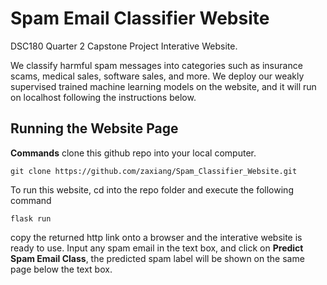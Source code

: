 # Spam Email Classifier Website
DSC180 Quarter 2 Capstone Project Interative Website.

We classify harmful spam messages into categories such as insurance scams, medical sales, software sales, and more. We deploy our weakly supervised trained machine learning models on the website, and it will run on localhost following the instructions below.
 
## Running the Website Page
**Commands**
clone this github repo into your local computer.
``` 
git clone https://github.com/zaxiang/Spam_Classifier_Website.git
```
To run this website, cd into the repo folder and execute the following command
```
flask run
```
copy the returned http link onto a browser and the interative website is ready to use. Input any spam email in the text box, and click on **Predict Spam Email Class**, the predicted spam label will be shown on the same page below the text box.


